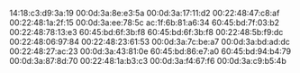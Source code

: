 14:18:c3:d9:3a:19
00:0d:3a:8e:e3:5a
00:0d:3a:17:11:d2
00:22:48:47:c8:af
00:22:48:1a:2f:15
00:0d:3a:ee:78:5c
ac:1f:6b:81:a6:34
60:45:bd:7f:03:b2
00:22:48:78:13:e3
60:45:bd:6f:3b:f8
60:45:bd:6f:3b:f8
00:22:48:5b:f9:dc
00:22:48:06:97:84
00:22:48:23:61:53
00:0d:3a:7c:be:a7
00:0d:3a:bd:ad:dc
00:22:48:27:ac:23
00:0d:3a:43:81:0e
60:45:bd:86:e7:a0
60:45:bd:94:b4:79
00:0d:3a:87:8d:70
00:22:48:1a:b3:c3
00:0d:3a:f4:67:f6
00:0d:3a:c9:b5:4b



